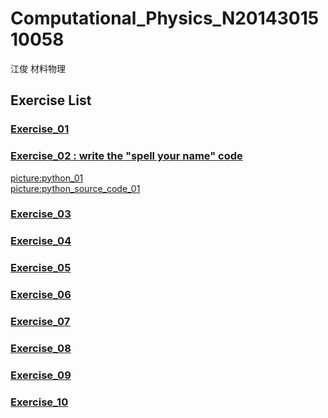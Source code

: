 # Computational_Physics_N2014301510058     
江俊 材料物理
## Exercise List
### [Exercise_01](https://www.zybuluo.com/xiayutian1009/note/494912)
### [Exercise_02 : write the "spell your name" code ](https://www.zybuluo.com/xiayutian1009/note/498702)
[picture:python_01](http://note.youdao.com/yws/public/resource/2db9f6afb57a0997ccb6fda245322b3c/CAE8878F030D42D480D22FD27D9B467D)  
[picture:python_source_code_01](http://note.youdao.com/yws/public/resource/2db9f6afb57a0997ccb6fda245322b3c/CE99E114B7E8438A97FFEE5BC7B2D4F1)
### [Exercise_03](https://www.zybuluo.com/xiayutian1009/note/498706)
### [Exercise_04](https://www.zybuluo.com/xiayutian1009/note/498709)
### [Exercise_05](https://www.zybuluo.com/xiayutian1009/note/498711)
### [Exercise_06](https://www.zybuluo.com/xiayutian1009/note/498698)
### [Exercise_07](https://www.zybuluo.com/xiayutian1009/note/498686)
### [Exercise_08](https://www.zybuluo.com/xiayutian1009/note/498716)
### [Exercise_09](https://www.zybuluo.com/xiayutian1009/note/498717)
### [Exercise_10](https://www.zybuluo.com/xiayutian1009/note/498719)
